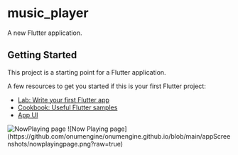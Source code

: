 # music_player

A new Flutter application.

## Getting Started

This project is a starting point for a Flutter application.

A few resources to get you started if this is your first Flutter project:

- [Lab: Write your first Flutter app](https://flutter.dev/docs/get-started/codelab)
- [Cookbook: Useful Flutter samples](https://flutter.dev/docs/cookbook)
- [App UI](https://onumengine.github.io/appScreenshots/nowplayingpage)

<img src="https://github.com/onumengine/onumengine.github.io/tree/main/appScreenshots/nowplayingpage.png" alt="NowPlaying page" width="200">
![Now Playing page](https://github.com/onumengine/onumengine.github.io/blob/main/appScreenshots/nowplayingpage.png?raw=true)

